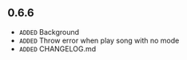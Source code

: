 ## 0.6.6
- `ADDED` Background
- `ADDED` Throw error when play song with no mode
- `ADDED` CHANGELOG.md